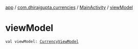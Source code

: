 [app](../../index.md) / [com.dhirajgupta.currencies](../index.md) / [MainActivity](index.md) / [viewModel](./view-model.md)

# viewModel

`val viewModel: `[`CurrencyViewModel`](../../com.dhirajgupta.currencies.viewmodel/-currency-view-model/index.md)